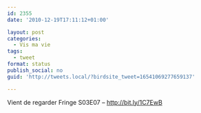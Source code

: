 ```yaml
---
id: 2355
date: '2010-12-19T17:11:12+01:00'

layout: post
categories:
  - Vis ma vie
tags:
  - tweet
format: status
publish_social: no
guid: 'http://tweets.local/?birdsite_tweet=16541069277659137'

---
```


Vient de regarder Fringe S03E07 – http://bit.ly/1C7EwB